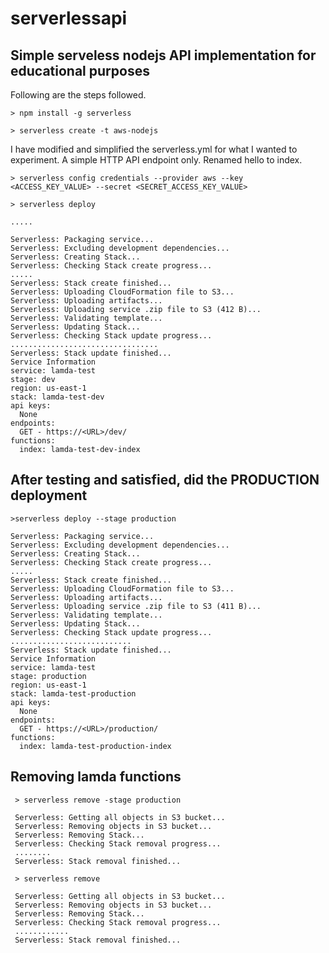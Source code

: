 # serverlessapi
## Simple serveless nodejs API implementation for educational purposes

Following are the steps followed.

    > npm install -g serverless
    
    > serverless create -t aws-nodejs
    
I have modified and simplified the serverless.yml for what I wanted to experiment. A simple HTTP API endpoint only. Renamed hello to index.
    
    > serverless config credentials --provider aws --key <ACCESS_KEY_VALUE> --secret <SECRET_ACCESS_KEY_VALUE>
    
    > serverless deploy
    
    .....
    
    Serverless: Packaging service...
    Serverless: Excluding development dependencies...
    Serverless: Creating Stack...
    Serverless: Checking Stack create progress...
    .....
    Serverless: Stack create finished...
    Serverless: Uploading CloudFormation file to S3...
    Serverless: Uploading artifacts...
    Serverless: Uploading service .zip file to S3 (412 B)...
    Serverless: Validating template...
    Serverless: Updating Stack...
    Serverless: Checking Stack update progress...
    .................................
    Serverless: Stack update finished...
    Service Information
    service: lamda-test
    stage: dev
    region: us-east-1
    stack: lamda-test-dev
    api keys:
      None
    endpoints:
      GET - https://<URL>/dev/
    functions:
      index: lamda-test-dev-index

## After testing and satisfied, did the PRODUCTION deployment

    >serverless deploy --stage production
    
    Serverless: Packaging service...
    Serverless: Excluding development dependencies...
    Serverless: Creating Stack...
    Serverless: Checking Stack create progress...
    .....
    Serverless: Stack create finished...
    Serverless: Uploading CloudFormation file to S3...
    Serverless: Uploading artifacts...
    Serverless: Uploading service .zip file to S3 (411 B)...
    Serverless: Validating template...
    Serverless: Updating Stack...
    Serverless: Checking Stack update progress...
    ...........................
    Serverless: Stack update finished...
    Service Information
    service: lamda-test
    stage: production
    region: us-east-1
    stack: lamda-test-production
    api keys:
      None
    endpoints:
      GET - https://<URL>/production/
    functions:
      index: lamda-test-production-index
      
 ## Removing lamda functions
 
     > serverless remove -stage production
     
     Serverless: Getting all objects in S3 bucket...
     Serverless: Removing objects in S3 bucket...
     Serverless: Removing Stack...
     Serverless: Checking Stack removal progress...
     ........
     Serverless: Stack removal finished...
     
     > serverless remove
     
     Serverless: Getting all objects in S3 bucket...
     Serverless: Removing objects in S3 bucket...
     Serverless: Removing Stack...
     Serverless: Checking Stack removal progress...
     ............
     Serverless: Stack removal finished...


